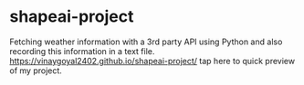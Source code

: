 # shapeai-project
Fetching weather information with a 3rd party API using Python and also recording this information in a text file.
 https://vinaygoyal2402.github.io/shapeai-project/ tap here to quick preview of my project.
